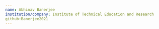 ```yaml
---
name: Abhinav Banerjee
institution/company: Institute of Technical Education and Research
github:Banerjee2021
---
```


